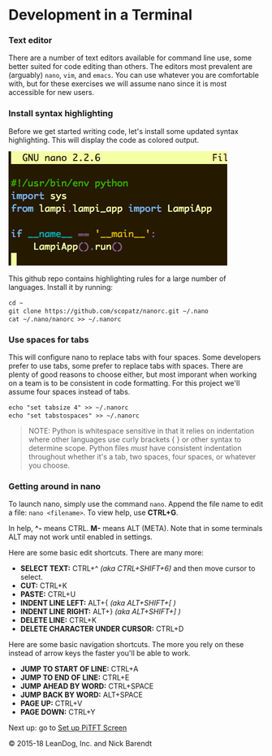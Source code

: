 # Development in a Terminal

### Text editor
There are a number of text editors available for command line use, some better suited for code editing than others. The editors most prevalent are (arguably) `nano`, `vim`, and `emacs`. You can use whatever you are comfortable with, but for these exercises we will assume nano since it is most accessible for new users.

### Install syntax highlighting
Before we get started writing code, let's install some updated syntax highlighting. This will display the code as colored output.

![](Images/nano_highlighted.png)

This github repo contains highlighting rules for a large number of languages. Install it by running:
```
cd ~
git clone https://github.com/scopatz/nanorc.git ~/.nano
cat ~/.nano/nanorc >> ~/.nanorc
```

### Use spaces for tabs
This will configure nano to replace tabs with four spaces. Some developers prefer to use tabs, some prefer to replace tabs with spaces. There are plenty of good reasons to choose either, but most imporant when working on a team is to be consistent in code formatting. For this project we'll assume four spaces instead of tabs.
```
echo "set tabsize 4" >> ~/.nanorc
echo "set tabstospaces" >> ~/.nanorc
```

> NOTE: Python is whitespace sensitive in that it relies on indentation where other languages use curly brackets { } or other syntax to determine scope. Python files *must* have consistent indentation throughout whether it's a tab, two spaces, four spaces, or whatever you choose.

### Getting around in nano

To launch nano, simply use the command `nano`. Append the file name to edit a file: `nano <filename>`.
To view help, use **CTRL+G**.

In help, **^-** means CTRL. **M-** means ALT (META). Note that in some terminals ALT may not work until enabled in settings.

Here are some basic edit shortcuts. There are many more:
* **SELECT TEXT:** CTRL+^ *(aka CTRL+SHIFT+6)* and then move cursor to select.
* **CUT:** CTRL+K
* **PASTE:** CTRL+U
* **INDENT LINE LEFT:** ALT+{ *(aka ALT+SHIFT+[ )*
* **INDENT LINE RIGHT:** ALT+} *(aka ALT+SHIFT+] )*
* **DELETE LINE:** CTRL+K
* **DELETE CHARACTER UNDER CURSOR:** CTRL+D

Here are some basic navigation shortcuts. The more you rely on these instead of arrow keys the faster you'll be able to work.
* **JUMP TO START OF LINE:** CTRL+A
* **JUMP TO END OF LINE:** CTRL+E
* **JUMP AHEAD BY WORD:** CTRL+SPACE
* **JUMP BACK BY WORD:** ALT+SPACE
* **PAGE UP:** CTRL+V
* **PAGE DOWN:** CTRL+Y

Next up: go to [Set up PiTFT Screen](../02.2_Set_up_PiTFT_Screen/README.md)

&copy; 2015-18 LeanDog, Inc. and Nick Barendt
